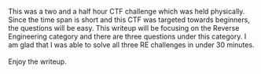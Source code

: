 This was a two and a half hour CTF challenge which was held physically. Since the time span is short and this CTF was targeted towards beginners, the questions will be easy.
This writeup will be focusing on the Reverse Engineering category and there are three questions under this category. 
I am glad that I was able to solve all three RE challenges in under 30 minutes. 
<br><br> Enjoy the writeup. 
